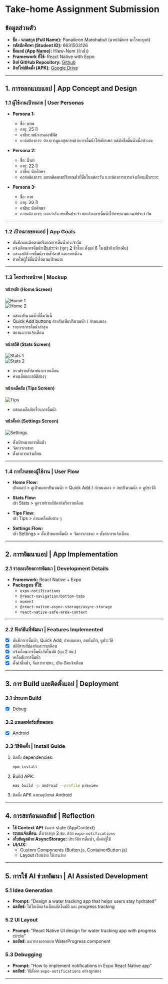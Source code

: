 # Take-home Assignment Submission

## ข้อมูลส่วนตัว
- **ชื่อ - นามสกุล (Full Name):** Panaikron Marohabut (นายปณัยกร มะโรหะบุตร์)
- **รหัสนักศึกษา (Student ID):** 6631503126
- **ชื่อแอป (App Name):** Hiew-Num (หิวน้ำ)
- **Framework ที่ใช้:** React Native with Expo
- **ลิงก์ GitHub Repository:** [Github](https://github.com/Panaikron-Marohabut1/HiewNum-Finalproject)
- **ลิงก์ไฟล์ติดตั้ง (APK):** [Google Drive](https://drive.google.com/drive/folders/1yFLliCkzkfb23EmcjzyVI88apgJccd5k?usp=sharing)

---

## 1. การออกแบบแอป | App Concept and Design

### 1.1 ผู้ใช้งานเป้าหมาย | User Personas
- **Persona 1:**  
  - ชื่อ: แทน
  - อายุ: 25 ปี
  - อาชีพ: พนักงานออฟฟิศ
  - ความต้องการ: ต้องการดูแลสุขภาพด้วยการดื่มน้ำให้เพียงพอ แต่มักลืมดื่มน้ำเมื่อทำงาน

- **Persona 2:**  
  - ชื่อ: มิ้นท์
  - อายุ: 22 ปี
  - อาชีพ: นักศึกษา
  - ความต้องการ: อยากติดตามปริมาณน้ำที่ดื่มในแต่ละวัน และต้องการการแจ้งเตือนเป็นระยะ

- **Persona 3:**  
  - ชื่อ: กาย
  - อายุ: 20 ปี
  - อาชีพ: นักศึกษา
  - ความต้องการ: ออกกำลังกายเป็นประจำ และต้องการดื่มน้ำให้ครบตามเกณฑ์ประจำวัน

---

### 1.2 เป้าหมายของแอป | App Goals
- บันทึกและติดตามปริมาณการดื่มน้ำประจำวัน
- แจ้งเตือนการดื่มน้ำเป็นประจำ (ทุกๆ 2 ชั่วโมง ตั้งแต่ 6 โมงเช้าถึงเที่ยงคืน)
- แสดงสถิติการดื่มน้ำรายสัปดาห์ และรายเดือน
- ช่วยให้ผู้ใช้ดื่มน้ำได้ตามเป้าหมาย

---

### 1.3 โครงร่างหน้าจอ | Mockup

#### หน้าหลัก (Home Screen)
![Home 1](assets/mockup-home1.png)  
![Home 2](assets/mockup-home2.png)

- แสดงปริมาณน้ำที่ดื่มวันนี้
- Quick Add buttons สำหรับเพิ่มปริมาณน้ำ / กำหนดเอง
- รายการการดื่มน้ำล่าสุด
- สถานะการแจ้งเตือน

#### หน้าสถิติ (Stats Screen)
![Stats 1](assets/mockup-stats1.png)  
![Stats 2](assets/mockup-stats2.png)

- กราฟรายสัปดาห์และรายเดือน
- ค่าเฉลี่ยและสถิติต่างๆ

#### หน้าเคล็ดลับ (Tips Screen)
![Tips](assets/mockup-tips.png)

- แสดงเคล็ดลับเรื่องการดื่มน้ำ

#### หน้าตั้งค่า (Settings Screen)
![Settings](assets/mockup-setting.png)

- ตั้งเป้าหมายการดื่มน้ำ
- จัดการภาชนะ
- ตั้งค่าการแจ้งเตือน

---

### 1.4 การไหลของผู้ใช้งาน | User Flow

- **Home Flow:**  
  เปิดแอป > ดูเป้าหมายปริมาณน้ำ > Quick Add / กำหนดเอง > ลบปริมาณน้ำ > ดูประวัติ

- **Stats Flow:**  
  เข้า Stats > ดูกราฟรายสัปดาห์หรือรายเดือน

- **Tips Flow:**  
  เข้า Tips > อ่านเคล็ดลับต่าง ๆ

- **Settings Flow:**  
  เข้า Settings > ตั้งเป้าหมายดื่มน้ำ > จัดการภาชนะ > ตั้งค่าการแจ้งเตือน

---

## 2. การพัฒนาแอป | App Implementation

### 2.1 รายละเอียดการพัฒนา | Development Details
- **Framework:** React Native + Expo
- **Packages ที่ใช้:**
  - `expo-notifications`
  - `@react-navigation/bottom-tabs`
  - `moment`
  - `@react-native-async-storage/async-storage`
  - `react-native-safe-area-context`

---

### 2.2 ฟังก์ชันที่พัฒนา | Features Implemented
- [x] บันทึกการดื่มน้ำ, Quick Add, กำหนดเอง, ลบบันทึก, ดูประวัติ
- [x] สถิติรายสัปดาห์และรายเดือน
- [x] แจ้งเตือนการดื่มน้ำอัตโนมัติ (ทุก 2 ชม.)
- [x] เคล็ดลับการดื่มน้ำ
- [x] ตั้งค่าดื่มน้ำ, จัดการภาชนะ, เปิด-ปิดแจ้งเตือน

---

## 3. การ Build และติดตั้งแอป | Deployment

### 3.1 ประเภท Build
- [x] Debug

### 3.2 แพลตฟอร์มที่ทดสอบ
- [x] Android

### 3.3 วิธีติดตั้ง | Install Guide
1. ติดตั้ง dependencies:
    ```bash
    npm install
    ```
2. Build APK:
    ```bash
    eas build -p android --profile preview
    ```
3. ติดตั้ง APK ลงบนอุปกรณ์ Android

---

## 4. การสะท้อนผลลัพธ์ | Reflection

- **ใช้ Context API** จัดการ state (AppContext)
- **ระบบแจ้งเตือน:** ตั้งเวลาทุก 2 ชม. ด้วย `expo-notifications`
- **เก็บข้อมูลด้วย AsyncStorage:** ประวัติการดื่มน้ำ, ตั้งค่าผู้ใช้
- **UI/UX:** 
  - Custom Components (Button.js, ContainerButton.js)
  - Layout เรียบง่าย ใช้งานง่าย

---

## 5. การใช้ AI ช่วยพัฒนา | AI Assisted Development

### 5.1 Idea Generation
- **Prompt:** "Design a water tracking app that helps users stay hydrated"
- **ผลลัพธ์:** ได้ไอเดียแจ้งเตือนอัตโนมัติ และ progress tracking

### 5.2 UI Layout
- **Prompt:** "React Native UI design for water tracking app with progress circle"
- **ผลลัพธ์:** แนวทางออกแบบ WaterProgress component

### 5.3 Debugging
- **Prompt:** "How to implement notifications in Expo React Native app"
- **ผลลัพธ์:** วิธีตั้งค่า `expo-notifications` อย่างถูกต้อง

---
